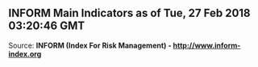 ## INFORM Main Indicators as of Tue, 27 Feb 2018 03:20:46 GMT

Source: **INFORM (Index For Risk Management) - http://www.inform-index.org**